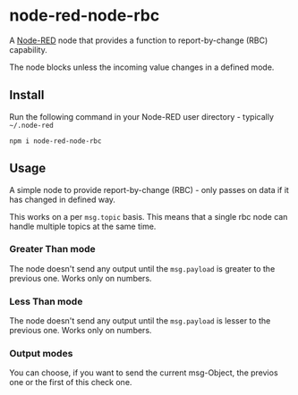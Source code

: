 node-red-node-rbc
=================

A <a href="http://nodered.org" target="_new">Node-RED</a> node that provides
a function to report-by-change (RBC) capability.

The node blocks unless the incoming value changes in a defined mode.

Install
-------

Run the following command in your Node-RED user directory - typically `~/.node-red`

    npm i node-red-node-rbc


Usage
-----

A simple node to provide report-by-change (RBC) - only passes on data if it has changed in defined way.

This works on a per `msg.topic` basis. This means that a single rbc node can
handle multiple topics at the same time.

### Greater Than mode

The node doesn't send any output until the `msg.payload` is greater to the previous one.
Works only on numbers.

### Less Than mode

The node doesn't send any output until the `msg.payload` is lesser to the previous one.
Works only on numbers.

### Output modes

You can choose, if you want to send the current msg-Object, the previos one or the first of this check one.
